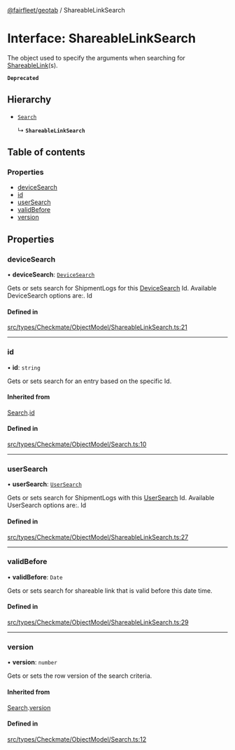 [@fairfleet/geotab](../README.md) / ShareableLinkSearch

# Interface: ShareableLinkSearch

The object used to specify the arguments when searching for
 [ShareableLink](ShareableLink.md)(s).

**`Deprecated`**

## Hierarchy

- [`Search`](Search.md)

  ↳ **`ShareableLinkSearch`**

## Table of contents

### Properties

- [deviceSearch](ShareableLinkSearch.md#devicesearch)
- [id](ShareableLinkSearch.md#id)
- [userSearch](ShareableLinkSearch.md#usersearch)
- [validBefore](ShareableLinkSearch.md#validbefore)
- [version](ShareableLinkSearch.md#version)

## Properties

### deviceSearch

• **deviceSearch**: [`DeviceSearch`](DeviceSearch.md)

Gets or sets search for ShipmentLogs for this [DeviceSearch](DeviceSearch.md) Id.
 Available DeviceSearch options are:.
 <list><item><description>Id</description></item></list>

#### Defined in

[src/types/Checkmate/ObjectModel/ShareableLinkSearch.ts:21](https://github.com/fairfleet/geotab/blob/ff38bfc/src/types/Checkmate/ObjectModel/ShareableLinkSearch.ts#L21)

___

### id

• **id**: `string`

Gets or sets search for an entry based on the specific Id.

#### Inherited from

[Search](Search.md).[id](Search.md#id)

#### Defined in

[src/types/Checkmate/ObjectModel/Search.ts:10](https://github.com/fairfleet/geotab/blob/ff38bfc/src/types/Checkmate/ObjectModel/Search.ts#L10)

___

### userSearch

• **userSearch**: [`UserSearch`](UserSearch.md)

Gets or sets search for ShipmentLogs with this [UserSearch](UserSearch.md) Id.
 Available UserSearch options are:.
 <list><item><description>Id</description></item></list>

#### Defined in

[src/types/Checkmate/ObjectModel/ShareableLinkSearch.ts:27](https://github.com/fairfleet/geotab/blob/ff38bfc/src/types/Checkmate/ObjectModel/ShareableLinkSearch.ts#L27)

___

### validBefore

• **validBefore**: `Date`

Gets or sets search for shareable link that is valid before this date time.

#### Defined in

[src/types/Checkmate/ObjectModel/ShareableLinkSearch.ts:29](https://github.com/fairfleet/geotab/blob/ff38bfc/src/types/Checkmate/ObjectModel/ShareableLinkSearch.ts#L29)

___

### version

• **version**: `number`

Gets or sets the row version of the search criteria.

#### Inherited from

[Search](Search.md).[version](Search.md#version)

#### Defined in

[src/types/Checkmate/ObjectModel/Search.ts:12](https://github.com/fairfleet/geotab/blob/ff38bfc/src/types/Checkmate/ObjectModel/Search.ts#L12)
